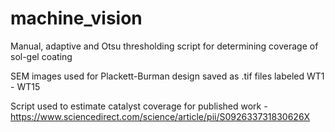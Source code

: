# machine_vision
Manual, adaptive and Otsu thresholding script for determining coverage of sol-gel coating  

SEM images used for Plackett-Burman design saved as .tif files labeled WT1 - WT15 

Script used to estimate catalyst coverage for published work - https://www.sciencedirect.com/science/article/pii/S092633731830626X
